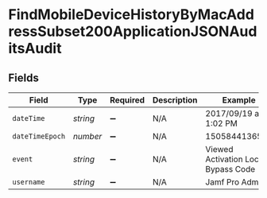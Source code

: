 # FindMobileDeviceHistoryByMacAddressSubset200ApplicationJSONAuditsAudit


## Fields

| Field                              | Type                               | Required                           | Description                        | Example                            |
| ---------------------------------- | ---------------------------------- | ---------------------------------- | ---------------------------------- | ---------------------------------- |
| `dateTime`                         | *string*                           | :heavy_minus_sign:                 | N/A                                | 2017/09/19 at 1:02 PM              |
| `dateTimeEpoch`                    | *number*                           | :heavy_minus_sign:                 | N/A                                | 1505844136509                      |
| `event`                            | *string*                           | :heavy_minus_sign:                 | N/A                                | Viewed Activation Lock Bypass Code |
| `username`                         | *string*                           | :heavy_minus_sign:                 | N/A                                | Jamf Pro Admin                     |